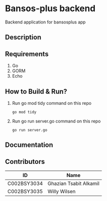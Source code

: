 # Bansos-plus backend

Backend application for bansosplus app

## Description


## Requirements

1. Go
2. GORM
3. Echo

## How to Build & Run?

1. Run go mod tidy command on this repo

   ```
   go mod tidy
   ```
2. Run go run server.go command on this repo

   ```
   go run server.go
   ```

## Documentation

## Contributors

| ID          | Name                   |
| ----------- | ---------------------- |
| C002BSY3034 | Ghazian Tsabit Alkamil |
| C002BSY3035 | Willy Wilsen           |
